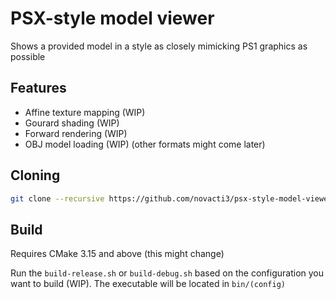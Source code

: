 # PSX-style model viewer
Shows a provided model in a style as closely mimicking PS1 graphics as possible



## Features

- Affine texture mapping (WIP)
- Gourard shading (WIP)
- Forward rendering (WIP)
- OBJ model loading (WIP) (other formats might come later)



## Cloning

```bash
git clone --recursive https://github.com/novacti3/psx-style-model-viewer
```



## Build

Requires CMake 3.15 and above (this might change)

Run the `build-release.sh` or `build-debug.sh` based on the configuration you want to build (WIP). The executable will be located in `bin/(config)`